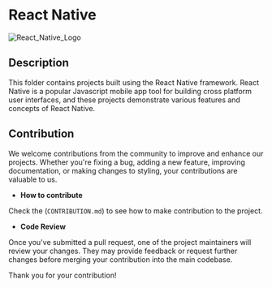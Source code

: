 # React Native

![React_Native_Logo](https://github.com/khaymanii/JSFusion/assets/116851212/8d3ba9f1-c808-469f-a01f-2114cc5e6c25)


## Description

This folder contains projects built using the React Native framework. React Native is a popular Javascript mobile app tool for building cross platform user interfaces, and these projects demonstrate various features and concepts of React Native.

## Contribution

We welcome contributions from the community to improve and enhance our projects. Whether you're fixing a bug, adding a new feature, improving documentation, or making changes to styling, your contributions are valuable to us.

- **How to contribute**

Check the (`CONTRIBUTION.md`) to see how to make contribution to the project.

- **Code Review**

Once you've submitted a pull request, one of the project maintainers will review your changes. They may provide feedback or request further changes before merging your contribution into the main codebase.

Thank you for your contribution!
